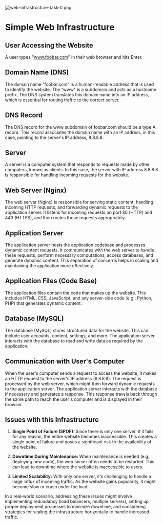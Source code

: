 ![web-infrastructure-task-0.png](https://i.postimg.cc/brLqq01m/web-infrastructure-task-2.png)

# Simple Web Infrastructure

## User Accessing the Website
A user types "www.foobar.com" in their web browser and hits Enter.

## Domain Name (DNS)
The domain name "foobar.com" is a human-readable address that is used to identify the website. The "www" is a subdomain and acts as a hostname prefix. The DNS system translates this domain name into an IP address, which is essential for routing traffic to the correct server.

## DNS Record
The DNS record for the www subdomain of foobar.com should be a type A record. This record associates the domain name with an IP address, in this case, pointing to the server's IP address, 8.8.8.8.

## Server
A server is a computer system that responds to requests made by other computers, known as clients. In this case, the server with IP address 8.8.8.8 is responsible for handling incoming requests for the website.

## Web Server (Nginx)
The web server (Nginx) is responsible for serving static content, handling incoming HTTP requests, and forwarding dynamic requests to the application server. It listens for incoming requests on port 80 (HTTP) and 443 (HTTPS), and then routes those requests appropriately.

## Application Server
The application server hosts the application codebase and processes dynamic content requests. It communicates with the web server to handle these requests, perform necessary computations, access databases, and generate dynamic content. This separation of concerns helps in scaling and maintaining the application more effectively.

## Application Files (Code Base)
The application files contain the code that makes up the website. This includes HTML, CSS, JavaScript, and any server-side code (e.g., Python, PHP) that generates dynamic content.

## Database (MySQL)
The database (MySQL) stores structured data for the website. This can include user accounts, content, settings, and more. The application server interacts with the database to read and write data as required by the application.

## Communication with User's Computer
When the user's computer sends a request to access the website, it makes an HTTP request to the server's IP address (8.8.8.8). The request is processed by the web server, which might then forward dynamic requests to the application server. The application server interacts with the database if necessary and generates a response. This response travels back through the same path to reach the user's computer and is displayed in their browser.

## Issues with this Infrastructure
1. **Single Point of Failure (SPOF):** Since there is only one server, if it fails for any reason, the entire website becomes inaccessible. This creates a single point of failure and poses a significant risk to the availability of the website.

2. **Downtime During Maintenance:** When maintenance is needed (e.g., deploying new code), the web server often needs to be restarted. This can lead to downtime where the website is inaccessible to users.

3. **Limited Scalability:** With only one server, it's challenging to handle a large influx of incoming traffic. As the website gains popularity, it might become slow or crash under the load.

In a real-world scenario, addressing these issues might involve implementing redundancy (load balancers, multiple servers), setting up proper deployment processes to minimize downtime, and considering strategies for scaling the infrastructure horizontally to handle increased traffic.
